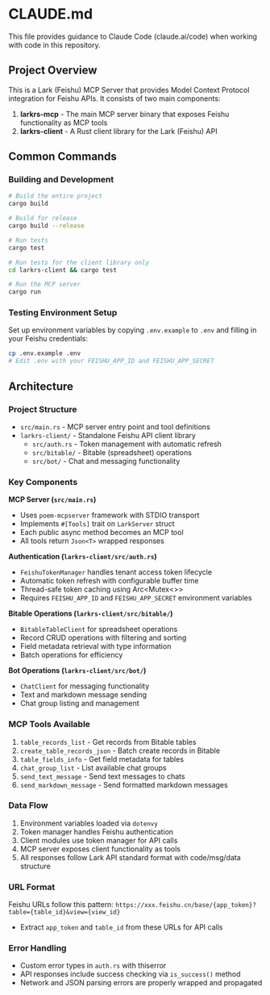 # CLAUDE.md

This file provides guidance to Claude Code (claude.ai/code) when working with code in this repository.

## Project Overview

This is a Lark (Feishu) MCP Server that provides Model Context Protocol integration for Feishu APIs. It consists of two main components:

1. **larkrs-mcp** - The main MCP server binary that exposes Feishu functionality as MCP tools
2. **larkrs-client** - A Rust client library for the Lark (Feishu) API

## Common Commands

### Building and Development
```bash
# Build the entire project
cargo build

# Build for release
cargo build --release

# Run tests
cargo test

# Run tests for the client library only
cd larkrs-client && cargo test

# Run the MCP server
cargo run
```

### Testing Environment Setup
Set up environment variables by copying `.env.example` to `.env` and filling in your Feishu credentials:
```bash
cp .env.example .env
# Edit .env with your FEISHU_APP_ID and FEISHU_APP_SECRET
```

## Architecture

### Project Structure
- `src/main.rs` - MCP server entry point and tool definitions
- `larkrs-client/` - Standalone Feishu API client library
  - `src/auth.rs` - Token management with automatic refresh
  - `src/bitable/` - Bitable (spreadsheet) operations
  - `src/bot/` - Chat and messaging functionality

### Key Components

**MCP Server (`src/main.rs`)**
- Uses `poem-mcpserver` framework with STDIO transport
- Implements `#[Tools]` trait on `LarkServer` struct
- Each public async method becomes an MCP tool
- All tools return `Json<T>` wrapped responses

**Authentication (`larkrs-client/src/auth.rs`)**
- `FeishuTokenManager` handles tenant access token lifecycle
- Automatic token refresh with configurable buffer time
- Thread-safe token caching using Arc<Mutex<>>
- Requires `FEISHU_APP_ID` and `FEISHU_APP_SECRET` environment variables

**Bitable Operations (`larkrs-client/src/bitable/`)**
- `BitableTableClient` for spreadsheet operations
- Record CRUD operations with filtering and sorting
- Field metadata retrieval with type information
- Batch operations for efficiency

**Bot Operations (`larkrs-client/src/bot/`)**
- `ChatClient` for messaging functionality
- Text and markdown message sending
- Chat group listing and management

### MCP Tools Available

1. `table_records_list` - Get records from Bitable tables
2. `create_table_records_json` - Batch create records in Bitable
3. `table_fields_info` - Get field metadata for tables
4. `chat_group_list` - List available chat groups
5. `send_text_message` - Send text messages to chats
6. `send_markdown_message` - Send formatted markdown messages

### Data Flow
1. Environment variables loaded via `dotenvy`
2. Token manager handles Feishu authentication
3. Client modules use token manager for API calls
4. MCP server exposes client functionality as tools
5. All responses follow Lark API standard format with code/msg/data structure

### URL Format
Feishu URLs follow this pattern: `https://xxx.feishu.cn/base/{app_token}?table={table_id}&view={view_id}`
- Extract `app_token` and `table_id` from these URLs for API calls

### Error Handling
- Custom error types in `auth.rs` with thiserror
- API responses include success checking via `is_success()` method
- Network and JSON parsing errors are properly wrapped and propagated